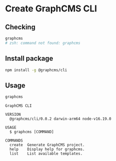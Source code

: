 # Create GraphCMS CLI

## Checking

```bash
graphcms
# zsh: command not found: graphcms
```

## Install package

```bash
npm install -g @graphcms/cli
```

## Usage

```bash
graphcms
```

```
GraphCMS CLI

VERSION
  @graphcms/cli/0.0.2 darwin-arm64 node-v16.19.0

USAGE
  $ graphcms [COMMAND]

COMMANDS
  create  Generate GraphCMS project.
  help    Display help for graphcms.
  list    List available templates.
```